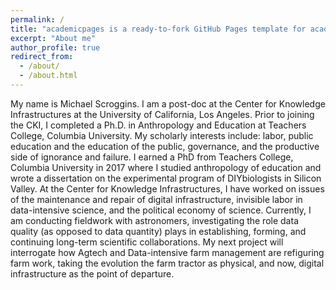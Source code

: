 ```yaml
---
permalink: /
title: "academicpages is a ready-to-fork GitHub Pages template for academic personal websites"
excerpt: "About me"
author_profile: true
redirect_from: 
  - /about/
  - /about.html
---
```


My name is Michael Scroggins. I am a post-doc at the Center for Knowledge Infrastructures at the University of California, Los Angeles. Prior to joining the CKI, I completed a Ph.D. in Anthropology and Education at Teachers College, Columbia University. My scholarly interests include: labor, public education and the education of the public, governance, and the productive side of ignorance and failure. I earned a PhD from Teachers College, Columbia University in 2017 where I studied anthropology of education and wrote a dissertation on the experimental program of DIYbiologists in Silicon Valley. At the Center for Knowledge Infrastructures, I have worked on issues of the maintenance and repair of digital infrastructure, invisible labor in data-intensive science, and the political economy of science. Currently, I am conducting fieldwork with astronomers, investigating the role data quality (as opposed to data quantity) plays in establishing, forming, and continuing long-term scientific collaborations. My next project will interrogate how Agtech and Data-intensive farm management are refiguring farm work, taking the evolution the farm tractor as physical, and now, digital infrastructure as the point of departure.
